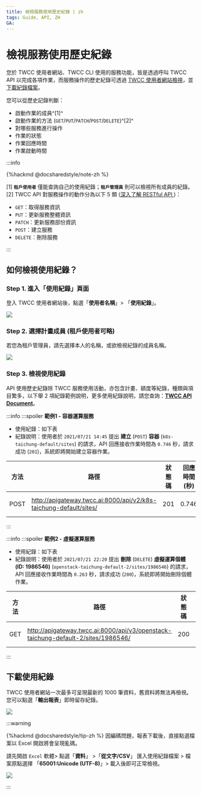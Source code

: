 ```yaml
---
title: 檢視服務使用歷史紀錄 | zh
tags: Guide, API, ZH
GA:
---
```


# 檢視服務使用歷史紀錄

您於 TWCC 使用者網站、TWCC CLI 使用的服務功能，皆是透過呼叫 TWCC API 以完成各項作業，而服務操作的歷史紀錄可透過 [TWCC 使用者網站檢視](#如何檢視使用紀錄？)，並[下載紀錄檔案](#下載使用紀錄)。

您可以從歷史記錄判斷：

- 啟動作業的成員^[1]^
- 啟動作業的方法 (`GET`/`PUT`/`PATCH`/`POST`/`DELETE`)^[2]^
- 對哪些服務進行操作
- 作業的狀態
- 作業回應時間
- 作業啟動時間

:::info

{%hackmd @docsharedstyle/note-zh %}

[1] **`租戶使用者`** 僅能查詢自己的使用紀錄；**`租戶管理員`** 則可以檢視所有成員的紀錄。
[2] TWCC API 對服務操作的動作分為以下 5 類 ([<ins>深入了解 RESTful API </ins>](https://zh.wikipedia.org/wiki/%E8%A1%A8%E7%8E%B0%E5%B1%82%E7%8A%B6%E6%80%81%E8%BD%AC%E6%8D%A2))：
- `GET`：取得服務資訊
- `PUT`：更新服務整體資訊
- `PATCH`：更新服務部份資訊
- `POST`：建立服務
- `DELETE`：刪除服務

:::


## 如何檢視使用紀錄？

### Step 1. 進入「使用紀錄」頁面

登入 TWCC 使用者網站後，點選「**使用者名稱**」> 「**使用紀錄**」。

![](https://cos.twcc.ai/SYS-MANUAL/uploads/upload_645207cc9ccf3e11a9fe98183549b3a6.png)

### Step 2. 選擇計畫成員 (租戶使用者可略)

若您為租戶管理員，請先選擇本人的名稱，或欲檢視紀錄的成員名稱。

![](https://cos.twcc.ai/SYS-MANUAL/uploads/upload_96e7fb16ab8f6b92582ea3f752063e91.png)

### Step 3. 檢視使用紀錄

API 使用歷史紀錄除 TWCC 服務使用活動，亦包含計畫、額度等紀錄，種類與項目繁多，以下舉 2 項紀錄範例說明，更多使用紀錄說明，請您查詢：**[TWCC API Document](https://man.twcc.ai/@twccdocs/api-main-zh)**。

:::info
:::spoiler **範例1 - 容器運算服務**
<br>

- 使用紀錄：如下表
- 紀錄說明：使用者於 `2021/07/21 14:45` 提出 **建立** (`POST`) **容器** (`k8s-taichung-default/sites`) 的請求，API 回應接收作業時間為 `0.746` 秒，請求成功 (`201`)，系統即將開始建立容器作業。

| 方法 | 路徑 | 狀態碼 |回應時間 (秒) |請求時間 |
| -------- | -------- | -------- |-------- |-------- |
| POST    | http://apigateway.twcc.ai:8000/api/v2/k8s-taichung-default/sites/     | 201     |0.746     |2021-07-21 14:45    |

:::

:::info
:::spoiler **範例2 - 虛擬運算服務**
<br>

- 使用紀錄：如下表
- 紀錄說明：使用者於 `2021/07/21 22:20` 提出 **刪除** (`DELETE`) **虛擬運算個體 (ID: 1986546)** (`openstack-taichung-default-2/sites/1986546`) 的請求，API 回應接收作業時間為 `0.263` 秒，請求成功 (`200`)，系統即將開始刪除個體作業。

| 方法 | 路徑 | 狀態碼 |回應時間 (秒) |請求時間 |
| -------- | -------- | -------- |-------- |-------- |
| GET    | 	http://apigateway.twcc.ai:8000/api/v3/openstack-taichung-default-2/sites/1986546/     | 200     |0.263     |2021-07-21<br>22:20    |

:::


## 下載使用紀錄

TWCC 使用者網站一次最多可呈現最新的 1000 筆資料，舊資料將無法再檢視。您可以點選「**輸出報表**」即時留存紀錄。

![](https://cos.twcc.ai/SYS-MANUAL/uploads/upload_5b367455ed76e27b9349159ab21f8f2e.png)


:::warning

{%hackmd @docsharedstyle/tip-zh %}
因編碼問題，報表下載後，直接點選檔案以 Excel 開啟將會呈現亂碼。

請先開啟 `Excel` 軟體> 點選「**資料**」 >「**從文字/CSV**」 匯入使用紀錄檔案 > 檔案原點選擇 「**65001:Unicode (UTF-8)**」> 載入後即可正常檢視。

![](https://cos.twcc.ai/SYS-MANUAL/uploads/upload_53e0296e819d45e4da8b39c60d17c44c.png)

:::
